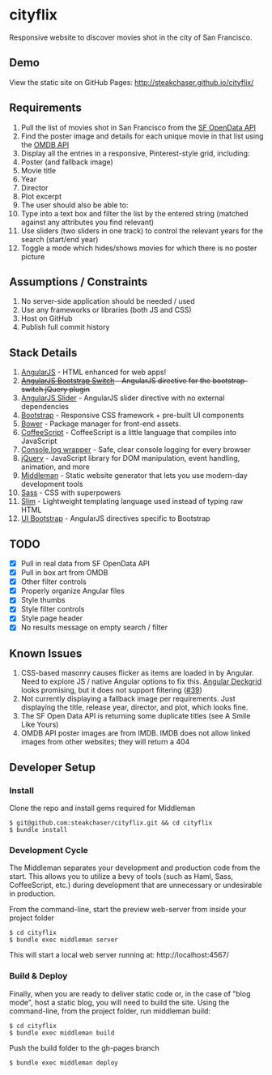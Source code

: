 # cityflix
Responsive website to discover movies shot in the city of San Francisco.

## Demo
View the static site on GitHub Pages: http://steakchaser.github.io/cityflix/

## Requirements
1. Pull the list of movies shot in San Francisco from the 
  [SF OpenData API](https://data.sfgov.org/Culture-and-Recreation/Film-Locations-in-San-Francisco/yitu-d5am)
2. Find the poster image and details for each unique movie in that list using the [OMDB API](http://www.omdbapi.com/)
3. Display all the entries in a responsive, Pinterest-style grid, including:
  1. Poster (and fallback image)
  2. Movie title
  3. Year
  4. Director
  5. Plot excerpt
4. The user should also be able to:
  1. Type into a text box and filter the list by the entered string (matched against any attributes you find relevant)
  2. Use sliders (two sliders in one track) to control the relevant years for the search (start/end year)
  3. Toggle a mode which hides/shows movies for which there is no poster picture
  
## Assumptions / Constraints
1. No server-side application should be needed / used
2. Use any frameworks or libraries (both JS and CSS)
3. Host on GitHub
4. Publish full commit history

## Stack Details
1. [AngularJS](https://angularjs.org/) - HTML enhanced for web apps!
2. ~~[AngularJS Bootstrap Switch](https://github.com/frapontillo/angular-bootstrap-switch) - AngularJS directive for the 
  bootstrap-switch jQuery plugin~~
3. [AngularJS Slider](https://github.com/rzajac/angularjs-slider) - AngularJS slider directive with no external 
  dependencies
4. [Bootstrap](http://getbootstrap.com/) - Responsive CSS framework + pre-built UI components
5. [Bower](http://bower.io/) - Package manager for front-end assets.
6. [CoffeeScript](http://coffeescript.org/) - CoffeeScript is a little language that compiles into JavaScript
7. [Console.log wrapper](https://github.com/patik/console.log-wrapper) - Safe, clear console logging for every browser
8. [jQuery](https://jquery.com/) - JavaScript library for DOM manipulation, event handling, animation, and more
9. [Middleman](https://middlemanapp.com/) - Static website generator that lets you use modern-day development tools
10. [Sass](http://sass-lang.com/) - CSS with superpowers
11. [Slim](http://slim-lang.com/) - Lightweight templating language used instead of typing raw HTML
12. [UI Bootstrap](https://github.com/angular-ui/bootstrap) - AngularJS directives specific to Bootstrap

## TODO
- [x] Pull in real data from SF OpenData API
- [x] Pull in box art from OMDB
- [x] Other filter controls
- [x] Properly organize Angular files
- [x] Style thumbs
- [x] Style filter controls
- [x] Style page header
- [x] No results message on empty search / filter

## Known Issues
1. CSS-based masonry causes flicker as items are loaded in by Angular.  Need to explore JS / native Angular options to 
  fix this.  [Angular Deckgrid](https://github.com/akoenig/angular-deckgrid) looks promising, but it does not support
  filtering ([#39](https://github.com/akoenig/angular-deckgrid/issues/39))
2. Not currently displaying a fallback image per requirements.  Just displaying the title, release year, director, and 
  plot, which looks fine. 
3. The SF Open Data API is returning some duplicate titles (see A Smile Like Yours)
4. OMDB API poster images are from IMDB.  IMDB does not allow linked images from other websites; they will return a 404

## Developer Setup
### Install
Clone the repo and install gems required for Middleman
```
$ git@github.com:steakchaser/cityflix.git && cd cityflix
$ bundle install
```

### Development Cycle
The Middleman separates your development and production code from the start. This allows you to utilize a bevy of tools 
(such as Haml, Sass, CoffeeScript, etc.) during development that are unnecessary or undesirable in production.

From the command-line, start the preview web-server from inside your project folder
```
$ cd cityflix
$ bundle exec middleman server
```
This will start a local web server running at: http://localhost:4567/

### Build & Deploy
Finally, when you are ready to deliver static code or, in the case of "blog mode", host a static blog, you will need to 
build the site. Using the command-line, from the project folder, run middleman build:
```
$ cd cityflix
$ bundle exec middleman build
```
Push the build folder to the gh-pages branch
```
$ bundle exec middleman deploy
```